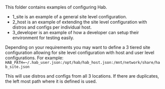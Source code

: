 This folder contains examples of configuring Hab.

* 1_site is an example of a general site level configuration.
* 2_host is an example of extending the site level configuration with distros and configs per individual host.
* 3_developer is an example of how a developer can setup their environment for testing easily.

Depending on your requirements you may want to define a 3 tiered site configuration allowing for site level configuration with host and user level configurations. For example:
`HAB_PATH=~/.hab_user.json:/opt/hab/hab_host.json:/mnt/network/share/hab_site.json`

This will use distros and configs from all 3 locations. If there are duplicates, the left most path where it is defined is used.
